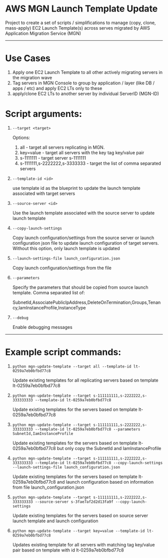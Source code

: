 # AWS MGN Launch Template Update

Project to create a set of scripts / simplifications to manage (copy, clone, mass-apply) EC2 Launch Template(s) across serves migrated by AWS Application Migration Service (MGN)


---

# Use Cases

1. Apply one EC2 Launch Template to all other actively migrating servers in the migration wave
2. Tag servers in MGN Console to group by application / layer (like DB / apps / etc) and apply EC2 LTs only to these 
3. apply/clone EC2 LTs to another server by individual ServerID (MGN-ID)

# Script arguments: 

1. `--target <target>`

    Options:
    1. all - target all servers replicating in MGN.
    2. key=value - target all servers with the key tag key/value pair
    3. s-1111111 - target server s-1111111
    4. s-1111111,s-2222222,s-3333333 - target the list of comma separated servers

2. `--template-id <id>`

    use template id as the blueprint to update the launch template associated with target servers

3. `--source-server <id>`

    Use the launch template associated with the source server to update launch template

4. `--copy-launch-settings`

    Copy launch configuration/settings from the source server or launch configuration json file to update launch configuration of target servers. Without this option, only launch template is updated

5. `--launch-settings-file launch_configuration.json`

    Copy launch configuration/settings from the file

6. `--parameters`

    Specify the parameters that should be copied from source launch template. Comma separated list of:

    SubnetId,AssociatePublicIpAddress,DeleteOnTermination,Groups,Tenancy,IamInstanceProfile,InstanceType

7. `--debug`

    Enable debugging messages

---

# Example script commands: 

1. `python mgn-update-template --target all --template-id lt-0259a7eb0bfbd77c8`

    Update existing templates for all replicating servers based on template lt-0259a7eb0bfbd77c8

2. `python mgn-update-template --target s-111111111,s-2222222,s-333333333 --template-id lt-0259a7eb0bfbd77c8`

    Update existing templates for the servers based on template lt-0259a7eb0bfbd77c8

3. `python mgn-update-template --target s-111111111,s-2222222,s-333333333 --template-id lt-0259a7eb0bfbd77c8 --parameters SubnetId,IamInstanceProfile`

    Update existing templates for the servers based on template lt-0259a7eb0bfbd77c8 but only copy the SubnetId and IamInstanceProfile
    
4. `python mgn-update-template --target s-111111111,s-2222222,s-333333333 --template-id lt-0259a7eb0bfbd77c8 --copy-launch-settings --launch-settings-file launch_configuration.json`
    
    Update existing templates for the servers based on template lt-0259a7eb0bfbd77c8 and launch configuration based on information from file launch_configuration.json

5. `python mgn-update-template --target s-111111111,s-2222222,s-333333333 --source-server s-3fae7af2d2d13fa9f --copy-launch-settings`
    
    Update existing templates for the servers based on source server launch template and launch configuration 

6. `python mgn-update-template --target key=value --template-id lt-0259a7eb0bfbd77c8`
    
    Updates existing template for all servers with matching tag key/value pair based on template with id lt-0259a7eb0bfbd77c8

